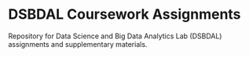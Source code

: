 # DSBDAL Coursework Assignments
 
Repository for Data Science and Big Data Analytics Lab (DSBDAL) assignments and supplementary materials.
